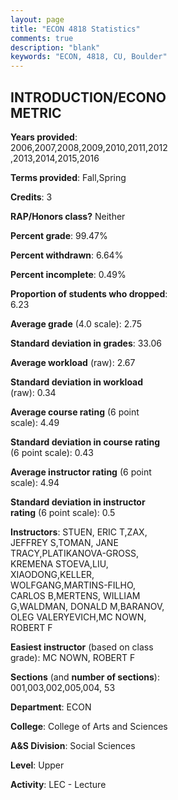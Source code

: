 ```yaml
---
layout: page
title: "ECON 4818 Statistics"
comments: true
description: "blank"
keywords: "ECON, 4818, CU, Boulder"
--- 
```

<head>
<script src="https://ajax.googleapis.com/ajax/libs/jquery/2.1.3/jquery.min.js"></script>
<script src="https://dl.dropboxusercontent.com/s/pc42nxpaw1ea4o9/highcharts.js?dl=0"></script>
<!-- <script src="../assets/js/highcharts.js"></script> -->
<style type="text/css">@font-face {
	font-family: "Bebas Neue";
	src: url(https://www.filehosting.org/file/details/544349/BebasNeue%20Regular.otf) format("opentype");
	}
	h1.Bebas { 
		font-family: "Bebas Neue", Verdana, Tahoma;
	}
</style>
</head>
<body>
	<div id="container" style="float: right; width: 45%; height: 88%; margin-left: 2.5%; margin-right: 2.5%;"></div>
	<script language="JavaScript">
		$(document).ready(function() {
		var chart = {type: 'column'};
		var title = {text: 'Grade Distribution'};
		var xAxis = {categories: ['A','B','C','D','F'],crosshair: true};
		var yAxis = {min: 0,title: {text: 'Percentage'}};
		var tooltip = {headerFormat: '<center><b><span style="font-size:20px">{point.key}</span></b></center>',
		               pointFormat: '<td style="padding:0"><b>{point.y:.1f}%</b></td>',
		               footerFormat: '</table>',shared: true,useHTML: true};
		var plotOptions = {column: {pointPadding: 0.0,borderWidth: 0}};  
		var credits = {enabled: false};var series= [{name: 'Percent',data: [27.27,37.14,28.12,3.09,4.39,]}];
		var json = {};
		json.chart = chart;
		json.title = title;
		json.tooltip = tooltip;
		json.xAxis = xAxis;
		json.yAxis = yAxis;  
		json.series = series;
		json.plotOptions = plotOptions;  
		json.credits = credits;
		$('#container').highcharts(json);
	});
	</script>
</body>
			   
## INTRODUCTION/ECONOMETRIC

**Years provided**: 2006,2007,2008,2009,2010,2011,2012,2013,2014,2015,2016

**Terms provided**: Fall,Spring

**Credits**: 3

**RAP/Honors class?** Neither

**Percent grade**: 99.47%

**Percent withdrawn**: 6.64%

**Percent incomplete**: 0.49%

**Proportion of students who dropped**: 6.23

**Average grade** (4.0 scale): 2.75

**Standard deviation in grades**: 33.06

**Average workload** (raw): 2.67

**Standard deviation in workload** (raw): 0.34

**Average course rating** (6 point scale): 4.49

**Standard deviation in course rating** (6 point scale): 0.43

**Average instructor rating** (6 point scale): 4.94

**Standard deviation in instructor rating** (6 point scale): 0.5

**Instructors**: STUEN, ERIC T,ZAX, JEFFREY S,TOMAN, JANE TRACY,PLATIKANOVA-GROSS, KREMENA STOEVA,LIU, XIAODONG,KELLER, WOLFGANG,MARTINS-FILHO, CARLOS B,MERTENS, WILLIAM G,WALDMAN, DONALD M,BARANOV, OLEG VALERYEVICH,MC NOWN, ROBERT F

**Easiest instructor** (based on class grade): MC NOWN, ROBERT F

**Sections** (and **number of sections**): 001,003,002,005,004, 53

**Department**: ECON

**College**: College of Arts and Sciences

**A&S Division**: Social Sciences

**Level**: Upper

**Activity**: LEC - Lecture